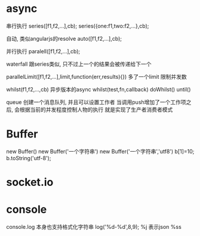 # async #
串行执行
series([f1,f2,...],cb);
series({one:f1,two:f2,...},cb);

自动, 类似angularjs的resolve
auto([f1,f2,...],cb);

并行执行
paralell([f1,f2,...],cb);

waterfall
跟series类似, 只不过上一个的结果会被传递给下一个

parallelLimit([f1,f2,...],limit,function(err,results){}) 多了一个limit 限制并发数

whilst(f1,f2,...,cb) 异步版本的async
whilst(test,fn,callback)
doWhilst()
until()

queue 创建一个消息队列, 并且可以设置工作者
当调用push增加了一个工作项之后, 会根据当前的并发程度控制人物的执行
就是实现了生产者消费者模式


# Buffer #
new Buffer()
new Buffer('一个字符串')
new Buffer('一个字符串','utf8')
b[1]=10;
b.toString('utf-8');


# socket.io #

# console #
console.log 本身也支持格式化字符串
log('%d-%d',8,9);
%j 表示json
%ss